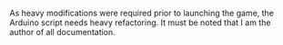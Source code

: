 As heavy modifications were required prior to launching the game, the Arduino script needs heavy refactoring.
It must be noted that I am the author of all documentation.
